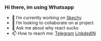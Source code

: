### Hi there, im using Whatsapp

<!--
**kirill-dev-pro/kirill-dev-pro** is a ✨ _special_ ✨ repository because its `README.md` (this file) appears on your GitHub profile.

Here are some ideas to get you started:

- 🔭 I’m currently working on ...
- 🌱 I’m currently learning ...
- 👯 I’m looking to collaborate on ...
- 🤔 I’m looking for help with ...
- 💬 Ask me about ...
- 📫 How to reach me: ...
- 😄 Pronouns: ...
- ⚡ Fun fact: ...
-->

- 🔭 I’m currently working on [Skechy](https://skechy.web.app/)
- 👯 I’m looking to collaborate on ai project
- 💬 Ask me about why react sucks
- 📫 How to reach me: [Telegram](t.me/Crypto_mate) [LinkdedIN](https://www.linkedin.com/in/zmeuon/)
